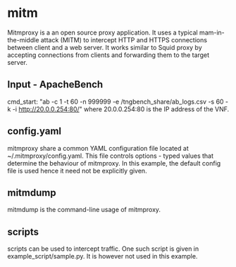 # mitm

Mitmproxy is a an open source proxy application. It uses a typical mam-in-the-middle attack (MITM) to intercept HTTP and HTTPS connections between client and a web server. It works similar to Squid proxy by accepting connections from clients and forwarding them to the target server. 

## Input - ApacheBench

cmd_start: "ab -c 1 -t 60 -n 999999 -e /tngbench_share/ab_logs.csv -s 60 -k -i http://20.0.0.254:80/"
where 20.0.0.254:80 is the IP address of the VNF.

## config.yaml

mitmproxy share a common YAML configuration file located at ~/.mitmproxy/config.yaml. This file controls options - typed values that determine the behaviour of mitmproxy. In this example, the default config file is used hence it need not be explicitly given.

## mitmdump

mitmdump is the command-line usage of mitmproxy. 

## scripts

scripts can be used to intercept traffic. One such script is given in example_script/sample.py. It is however not used in this example.

